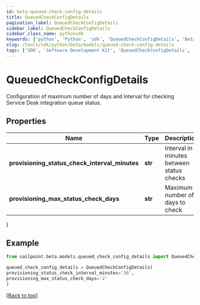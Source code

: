 ```yaml
---
id: beta-queued-check-config-details
title: QueuedCheckConfigDetails
pagination_label: QueuedCheckConfigDetails
sidebar_label: QueuedCheckConfigDetails
sidebar_class_name: pythonsdk
keywords: ['python', 'Python', 'sdk', 'QueuedCheckConfigDetails', 'BetaQueuedCheckConfigDetails'] 
slug: /tools/sdk/python/beta/models/queued-check-config-details
tags: ['SDK', 'Software Development Kit', 'QueuedCheckConfigDetails', 'BetaQueuedCheckConfigDetails']
---
```


# QueuedCheckConfigDetails

Configuration of maximum number of days and interval for checking Service Desk integration queue status.

## Properties

Name | Type | Description | Notes
------------ | ------------- | ------------- | -------------
**provisioning_status_check_interval_minutes** | **str** | Interval in minutes between status checks | [required]
**provisioning_max_status_check_days** | **str** | Maximum number of days to check | [required]
}

## Example

```python
from sailpoint.beta.models.queued_check_config_details import QueuedCheckConfigDetails

queued_check_config_details = QueuedCheckConfigDetails(
provisioning_status_check_interval_minutes='30',
provisioning_max_status_check_days='2'
)

```
[[Back to top]](#) 

